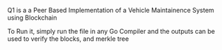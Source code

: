 Q1 is a a Peer Based Implementation of a Vehicle Maintainence System using Blockchain

To Run it, simply run the file in any Go Compiler and the outputs can be used to verify the blocks, and merkle tree
